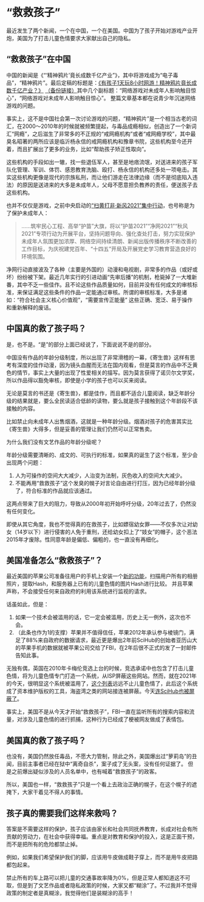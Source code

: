 # “救救孩子”

最近发生了两个新闻，一个在中国，一个在美国。中国为了孩子开始对游戏产业开炮，美国为了打击儿童色情要求大家献出自己的隐私。

## “救救孩子”在中国

中国的新闻是《“‘精神鸦片’竟长成数千亿产业”》，其中将游戏成为“电子毒品”，“精神鸦片”。最后定稿的标题是：[《有孩子1天玩8小时网游！精神鸦片竟长成数千亿产业？》](http://sz.people.com.cn/n2/2021/0803/c202846-34850364.html) [（备份链接）](https://archive.vn/0sBHv)其中几个副标题：“网络游戏对未成年人影响触目惊心”，“网络游戏对未成年人影响触目惊心”。
整篇文章基本都在说青少年沉迷网络游戏的问题。

事实上，这不是中国社会第一次讨论游戏的问题，“精神鸦片”是一个相当古老的词汇，在2000～2010年的时候就被频繁提起，与毒品成瘾相似，创造出了一个新词汇“网瘾”，之后滋生了非常多的不正规的“戒网瘾机构”或者“戒网瘾学校”，其中最臭名昭著的两所应该是临沂杨永信的戒网瘾机构和豫章书院，这些机构至今还开着，而且扩展出了更多的业务，比如“帮助孩子矫正性取向”。

这些机构的手段如出一辙，找一些退伍军人，甚至是地痞流氓，对送进来的孩子军队化管理、军训、体罚、感恩教育洗脑、殴打、杨永信的机构还多处一项电击。其实这些机构更像是现代的宗族私刑，而让他们游走在法律边缘（而不是彻底陷入违法）的原因是送进来的大多是未成年人，父母不愿意担负教养的责任，便送孩子去这些机构。

也并不仅仅是游戏，之前中央启动的[“扫黄打非·新风2021”集中行动](http://www.xinhuanet.com/legal/2021-03/20/c_1127233457.htm)，也号称是为了保护未成年人：

>……筑牢民心工程、高举“护苗”大旗，将以“护苗2021”“净网2021”“秋风2021”专项行动为开展平台，坚持问题导向、强化查处打击，努力实现保护未成年人氛围更加浓厚、网络空间持续清朗、新闻出版传播秩序不断改善的工作目标，为庆祝建党百年、“十四五”开局及开展党史学习教育营造良好的环境氛围。

净网行动直接波及了各种（主要是外国的）动漫和电视剧，非常多的作品（或好或坏）纷纷被下架。最近几年实行的引进动画“先审后播”的机制，枪毙掉了一大堆新番，其中不乏一些佳作。且不论这些作品质量如何，目前并没有任何成文的审核标准，来保证满足这些条件的作品一定能通过审核。所谓的审核标准，大多是诸如：“符合社会主义核心价值观”，“需要宣传正能量” 这些正确、宽泛、易于操作和重新解释的废话。

## 中国真的救了孩子吗？

是，也不是。“是”的部分上面已经说了，下面说说不是的部分。

中国没有作品的年龄分级制度，所以出现了非常滑稽的一幕，《寄生兽》这样有思考有深度的佳作动漫，因为镜头血腥而无法在国内观看，但是莫言的作品中不乏黄色的情节，事实上大量的出现了性爱相关的描写。因为莫言获得了诺贝尔文学奖，所以作品得以豁免审核，即使是小学的孩子也可以买来阅读。

无论是莫言的书还是《寄生兽》，都是佳作，而且都不适合儿童阅读，缺乏年龄分级的结果就是，要么全民读适合低龄的读物，要么就是孩子接触到这个年龄段不该接触的内容。

比如禁止向未成年人出售烟酒，这就是一种年龄分级。烟酒对孩子的危害其实比《寄生兽》大得多，但是妥善的管理让我们仍然可以正常售卖。

为什么我们没有文艺作品的年龄分级呢？

年龄分级需要清晰的、成文的、可执行的标准，如果真的诞生了这个标准，至少会出现两个问题：

1. 人为可操作的空间大大减少，人治变为法制，灰色收入的空间大大减少。
2. 不能再用“救救孩子”这个发臭的幌子对言论自由进行打压，因为已经年龄分级了，符合标准的作品就应该通过。

这两点带来了巨大的阻力，导致从2000年初开始呼吁分级，20年过去了，仍然没有任何变化。

即使从其它角度，我也不觉得真的在救孩子，比如嫖宿幼女罪——不仅多次让对幼女（14岁以下）进行侵害的人免于重刑，还给幼女扣上了“妓女”的帽子，这个恶法2015年才废除。性同意年龄是偏低、偏粗的，也一直没有再细化。

## 美国准备怎么“救救孩子”？

最近美国的苹果公司准备往用户的手机上安装一个[新的功能](https://www.washingtonpost.com/technology/2021/08/05/apple-child-pornography-iphone/)，扫描用户所有的相册照片，提取Hash，和服务器上已有的儿童色情的图片Hash进行比较。
并且苹果声称，不会接受任何来自政府的利用该系统进行监视的请求。

话虽如此，但是：

1. 如果一个技术会被滥用的话，它一定会被滥用，历史上无一例外，这次也不会。
2. （此条也作为1的支撑）苹果并不值得信任，苹果2012年承认参与棱镜门，满足了88%来自政府的数据请求，最近更是爆出2年前SciHub的创始者亚历山大的苹果手机的数据就被苹果公司交给了FBI，在2年后很不正式的发了一封邮件告知此事。

无独有偶，英国在2010年卡梅伦竞选上台的时候，竞选承诺中也包含了打击儿童色情，将为儿童色情专门打造一个系统，从ISP屏蔽这些网站。然而，就在2021年的今天，很明显这个系统被滥用了，[这个列表](https://en.wikipedia.org/wiki/List_of_websites_blocked_in_the_United_Kingdom)远远不止儿童色情了，此后这个系统成了资本维护版权的工具，海盗湾之类的网站接连被屏蔽。今天[连SciHub也被屏蔽了](https://www.ispreview.co.uk/index.php/2021/02/court-order-forces-uk-isp-talktalk-to-block-sci-hub-website.html)。

事实上，美国不是从今天才开始“救救孩子”，FBI一直在监听所有的搜索内容和流量，对涉及儿童色情的进行抓捕，这种行为已经成了梗被网友做成了表情包。

## 美国真的救了孩子吗？

也没有，美国仍然放任毒品，不愿大力管制，除此之外，美国爆出过“萝莉岛”的丑闻，目前主事者已经在狱中“离奇自杀”，案子成了无头案，没有任何证据了。
但是之前爆出疑似涉及的人员名单中，也有喊着“救救孩子”的政客。

所以，美国也一样，“救救孩子”只是一个看上去政治正确的幌子，在这个幌子的遮掩下，大家干着见不得人的事情。

## 孩子真的需要我们这样来救吗？

答案是不需要这样的保护，孩子应该由家长和社会共同抚养教育，长成对社会有所贡献的劳动力，在社会中获得幸福。重点是对教育和保护的投入，这是正面干预，而不是把所有的危险都禁止掉。

例如，如果我们希望保护我们的脚，应该用牛皮做成鞋子穿上，而不是用牛皮把路都包起来。

禁止所有的车上路可以把儿童的交通事故率降为0%，但是正常人都知道这不可取，但是到了文艺作品或者隐私政策的时候，大家又都“糊涂”了。不过我并不觉得政策的制定者是真糊涂，我觉得他们是装糊涂的高手！